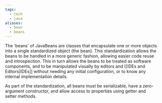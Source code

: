 ```yaml
---
tags:
  - tech
  - java
aliases:
  - bean
  - beans
---
```

The 'beans' of JavaBeans are classes that encapsulate one or more objects into a single standardized object (the bean). 
This standardization allows the beans to be handled in a more generic fashion, allowing easier code reuse and introspection. 
This in turn allows the beans to be treated as software components, and to be manipulated visually by editors and [[IDEs and Editors|IDEs]] without needing any initial configuration, or to know any internal implementation details.

As part of the standardization, all beans must be serializable, have a zero-argument constructor, and allow access to properties using getter and setter methods.
